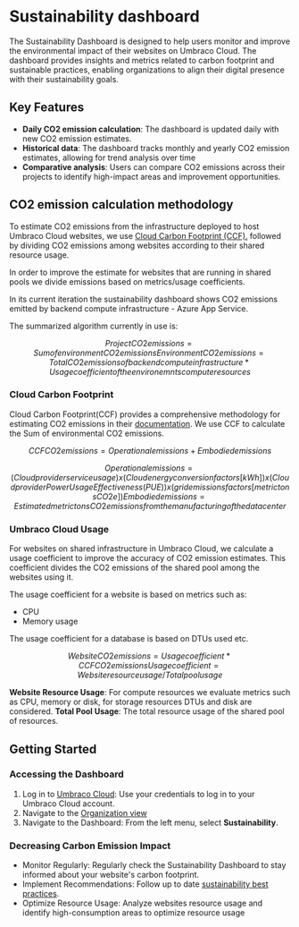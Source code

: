 # Sustainability dashboard

The Sustainability Dashboard is designed to help users monitor and improve the environmental impact of their websites on Umbraco Cloud. The dashboard provides insights and metrics related to carbon footprint and sustainable practices, enabling organizations to align their digital presence with their sustainability goals.

## Key Features

- **Daily CO2 emission calculation**: The dashboard is updated daily with new CO2 emission estimates.
- **Historical data**: The dashboard tracks monthly and yearly CO2 emission estimates, allowing for trend analysis over time
- **Comparative analysis**: Users can compare CO2 emissions across their projects to identify high-impact areas and improvement opportunities.

## CO2 emission calculation methodology

To estimate CO2 emissions from the infrastructure deployed to host Umbraco Cloud websites, we use [Cloud Carbon Footprint (CCF).](https://www.cloudcarbonfootprint.org/) followed by dividing CO2 emissions among websites according to their shared resource usage.

In order to improve the estimate for websites that are running in shared pools we divide emissions based on metrics/usage coefficients.

In its current iteration the sustainability dashboard shows CO2 emissions emitted by backend compute infrastructure - Azure App Service.

The summarized algorithm currently in use is:

```math
Project CO2 emissions = Sum of environment CO2 emissions
Environment CO2 emissions = Total CO2 emissions of backend compute infrastructure * Usage coefficient of the environemnts compute resources
```

### Cloud Carbon Footprint

Cloud Carbon Footprint(CCF) provides a comprehensive methodology for estimating CO2 emissions in their [documentation](https://www.cloudcarbonfootprint.org/docs/methodology/). We use CCF to calculate the Sum of environmental CO2 emissions. 

```math
CCF CO2 emissions = Operational emissions + Embodied emissions
```

```math
Operational emissions = (Cloud provider service usage) x (Cloud energy conversion factors [kWh]) x (Cloud provider Power Usage Effectiveness (PUE)) x (grid emissions factors [metric tons CO2e])
Embodied emissions = Estimated metric tons CO2 emissions from the manufacturing of the datacenter
```

### Umbraco Cloud Usage

For websites on shared infrastructure in Umbraco Cloud, we calculate a usage coefficient to improve the accuracy of CO2 emission estimates. This coefficient divides the CO2 emissions of the shared pool among the websites using it.

The usage coefficient for a website is based on metrics such as:
* CPU
* Memory usage

 The usage coefficient for a database is based on DTUs used etc.

```math
Website CO2 emissions = Usage coefficient * CCF CO2 emissions
Usage coefficient =  Website resource usage / Total pool usage
```

**Website Resource Usage**: For compute resources we evaluate metrics such as CPU, memory or disk, for storage resources DTUs and disk are considered.
**Total Pool Usage**: The total resource usage of the shared pool of resources.

## Getting Started

### Accessing the Dashboard

1. Log in to [Umbraco Cloud](https://s1.umbraco.io/): Use your credentials to log in to your Umbraco Cloud account.
2. Navigate to the [Organization view](https://s1.umbraco.io/organization)
3. Navigate to the Dashboard: From the left menu, select **Sustainability**.

### Decreasing Carbon Emission Impact

* Monitor Regularly: Regularly check the Sustainability Dashboard to stay informed about your website's carbon footprint.
* Implement Recommendations: Follow up to date [sustainability best practices](https://docs.umbraco.com/sustainability-best-practices).
* Optimize Resource Usage: Analyze websites resource usage and identify high-consumption areas to optimize resource usage
